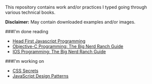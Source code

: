 This repository contains work and/or practices I typed going through various technical books.

**Disclaimer:** May contain downloaded examples and/or images.

###I'm done reading
 - [Head First Javascript Programming](Head-First-JavaScript-Programming/)
 - [Objective-C Programming: The Big Nerd Ranch Guide](Objective-C-by-Aaron-Hillegass/)
 - [IOS Programming: The Big Nerd Ranch Guide](iOS-Programming/)

###I'm working on
 - [CSS Secrets](CSS-Secrets/)
 - [JavaScript Design Patterns](Udacity.com/JavaScript-Design-Patterns/)
